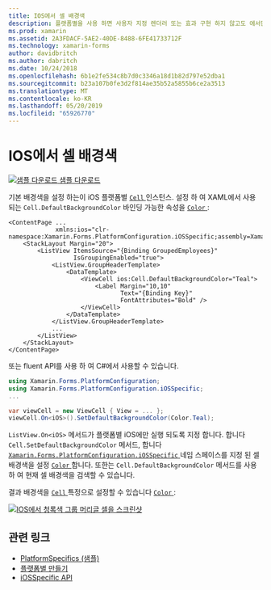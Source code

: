 ```yaml
---
title: IOS에서 셀 배경색
description: 플랫폼별을 사용 하면 사용자 지정 렌더러 또는 효과 구현 하지 않고도 에서만 특정 플랫폼에서 사용할 수 있는 기능을 사용할 수 있습니다. 이 문서에는 iOS에서 셀의 기본 배경색을 설정 하는 iOS 플랫폼 특정을 사용 하는 방법을 설명 합니다.
ms.prod: xamarin
ms.assetid: 2A3FDACF-5AE2-40DE-8488-6FE41733712F
ms.technology: xamarin-forms
author: davidbritch
ms.author: dabritch
ms.date: 10/24/2018
ms.openlocfilehash: 6b1e2fe534c8b7d0c3346a18d1b82d797e52dba1
ms.sourcegitcommit: b23a107b0fe3d2f814ae35b52a5855b6ce2a3513
ms.translationtype: MT
ms.contentlocale: ko-KR
ms.lasthandoff: 05/20/2019
ms.locfileid: "65926770"
---
```

# <a name="cell-background-color-on-ios"></a>IOS에서 셀 배경색

[![샘플 다운로드](~/media/shared/download.png) 샘플 다운로드](https://developer.xamarin.com/samples/xamarin-forms/UserInterface/PlatformSpecifics/)

기본 배경색을 설정 하는이 iOS 플랫폼별 [ `Cell` ](xref:Xamarin.Forms.Cell) 인스턴스. 설정 하 여 XAML에서 사용 되는 `Cell.DefaultBackgroundColor` 바인딩 가능한 속성을 [ `Color` ](xref:Xamarin.Forms.Color):

```xaml
<ContentPage ...
             xmlns:ios="clr-namespace:Xamarin.Forms.PlatformConfiguration.iOSSpecific;assembly=Xamarin.Forms.Core">
    <StackLayout Margin="20">
        <ListView ItemsSource="{Binding GroupedEmployees}"
                  IsGroupingEnabled="true">
            <ListView.GroupHeaderTemplate>
                <DataTemplate>
                    <ViewCell ios:Cell.DefaultBackgroundColor="Teal">
                        <Label Margin="10,10"
                               Text="{Binding Key}"
                               FontAttributes="Bold" />
                    </ViewCell>
                </DataTemplate>
            </ListView.GroupHeaderTemplate>
            ...
        </ListView>
    </StackLayout>
</ContentPage>
```

또는 fluent API를 사용 하 여 C#에서 사용할 수 있습니다.

```csharp
using Xamarin.Forms.PlatformConfiguration;
using Xamarin.Forms.PlatformConfiguration.iOSSpecific;
...

var viewCell = new ViewCell { View = ... };
viewCell.On<iOS>().SetDefaultBackgroundColor(Color.Teal);
```

`ListView.On<iOS>` 메서드가 플랫폼별 iOS에만 실행 되도록 지정 합니다. 합니다 `Cell.SetDefaultBackgroundColor` 메서드, 합니다 [ `Xamarin.Forms.PlatformConfiguration.iOSSpecific` ](xref:Xamarin.Forms.PlatformConfiguration.iOSSpecific) 네임 스페이스를 지정 된 셀 배경색을 설정 [ `Color` ](xref:Xamarin.Forms.Color)합니다. 또한는 `Cell.DefaultBackgroundColor` 메서드를 사용 하 여 현재 셀 배경색을 검색할 수 있습니다.

결과 배경색을 [ `Cell` ](xref:Xamarin.Forms.Cell) 특정으로 설정할 수 있습니다 [ `Color` ](xref:Xamarin.Forms.Color):

[![IOS에서 청록색 그룹 머리글 셀을 스크린샷](cell-background-color-images/group-header-cell-color.png "청록 그룹 머리글 셀을 사용 하 여 ListView")](cell-background-color-images/group-header-cell-color-large.png#lightbox "청록 그룹 머리글 셀을 사용 하 여 ListView")

## <a name="related-links"></a>관련 링크

- [PlatformSpecifics (샘플)](https://developer.xamarin.com/samples/xamarin-forms/UserInterface/PlatformSpecifics/)
- [플랫폼별 만들기](~/xamarin-forms/platform/platform-specifics/index.md#creating-platform-specifics)
- [iOSSpecific API](xref:Xamarin.Forms.PlatformConfiguration.iOSSpecific)
